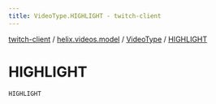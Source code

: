 ```yaml
---
title: VideoType.HIGHLIGHT - twitch-client
---
```


[twitch-client](../../index.html) / [helix.videos.model](../index.html) / [VideoType](index.html) / [HIGHLIGHT](./-h-i-g-h-l-i-g-h-t.html)

# HIGHLIGHT

`HIGHLIGHT`